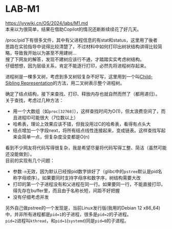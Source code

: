 # LAB-M1
https://jyywiki.cn/OS/2024/labs/M1.md  
本来以为很简单，结果在借助Copilot的情况还断断续续花了好几天。

/proc/pid下有很多文件，其中有父进程信息的有stat和status，这里用了後者  
思路在实验指导中说得比较清楚了，不过材料中如何打印出树状结构讲得比较简略，导致我开始以为甚至不用建树...  
搜了下网友的解答，发现不建树应该行不通，才踏踏实实考虑树结构。  
仔细想想，因为层级关系，肯定不能逐行打印，必然先将进程树存起来。

进程树是一棵多叉树，考虑到多叉树较复杂不好写，这里用到一个叫[Child-Sibling Representation](https://en.wikipedia.org/wiki/Left-child_right-sibling_binary_tree)的方法，用二叉树表示整个进程树。

确定了结点结构，接下来查找、打印、释放内存也就自然而然了（都用递归）。  
关于查找，考虑过几种方法：
- 用一个大数组（如`proc[32768]`），这样查找时间为O(1)，但太浪费空间了，而且进程ID可能很大（7位数以上）
- 哈希表，理论上效果应该不错，但我没用过C的哈希表，看得有点头大
- 结点增加一个字段next，将所有结点线性连接起来，变成链表。这样查找写起来会简单一点，但复杂度没变都是O(n)

看到不少网友将代码写得很复杂，我是希望尽量将代码写得工整、简洁（虽然可能还没能做到）。  
目前的实现有几个问题：
- 参数`-n`无效，因为默认已经按pid数字排好了（glibc中的`pstree`默认是pid名称字母顺序）。如果要同时支持字母序和数字序，树结构需要大改
- 打印的第一个子进程没有和父进程在同一行。如果要同一行，不能直接打印，得先存在buffer里，而且由于名称长短，间距不好把握
- 没有仔细考虑并发

另外自己做pstree的一个发现是，当前Linux发行版(我用的Debian 12 x86_64)中，并非所有进程都是`pid=1`的子进程，很多是`pid=2`的子进程。  
`pid=2`进程叫`kthread`，和`pid=1`(`systemd`)同是`pid=0`的子进程。
